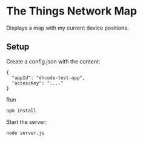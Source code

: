 # The Things Network Map

Displays a map with my current device positions.

## Setup

Create a config.json with the content:

    {
      "appId": "dhcode-test-app",
      "accessKey": "...."
    }
    
Run

    npm install
    
Start the server:

    node server.js